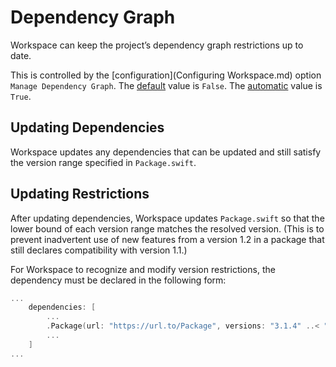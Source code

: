 <!--
 Dependency Graph.md

 This source file is part of the Workspace open source project.
 https://github.com/SDGGiesbrecht/Workspace

 Copyright ©2017 Jeremy David Giesbrecht and the Workspace project contributors.

 Soli Deo gloria.

 Licensed under the Apache Licence, Version 2.0.
 See http://www.apache.org/licenses/LICENSE-2.0 for licence information.
 -->

# Dependency Graph

Workspace can keep the project’s dependency graph restrictions up to date.

This is controlled by the [configuration](Configuring Workspace.md) option `Manage Dependency Graph`. The [default](Responsibilities.md#default-vs-automatic) value is `False`. The [automatic](Responsibilities.md#default-vs-automatic) value is `True`.

## Updating Dependencies

Workspace updates any dependencies that can be updated and still satisfy the version range specified in `Package.swift`.

## Updating Restrictions

After updating dependencies, Workspace updates `Package.swift` so that the lower bound of each version range matches the resolved version. (This is to prevent inadvertent use of new features from a version 1.2 in a package that still declares compatibility with version 1.1.)

For Workspace to recognize and modify version restrictions, the dependency must be declared in the following form:

```swift
...
    dependencies: [
        ...
        .Package(url: "https://url.to/Package", versions: "3.1.4" ..< "4.0.0"),
        ...
    ]
...
```

